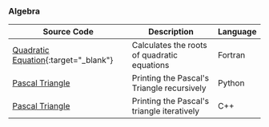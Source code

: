 ### Algebra
| Source Code | Description | Language |
| --- | --- | --- |    
|[Quadratic Equation](https://www.mycompiler.io/view/Ev1vvlhcZDD){:target="_blank"} |Calculates the roots of quadratic equations|Fortran|  
|[Pascal Triangle](https://www.mycompiler.io/view/CHwvFBXhFvG)|Printing the Pascal's Triangle recursively|Python|
|[Pascal Triangle](https://www.mycompiler.io/view/9uysMB2epBT)|Printing the Pascal's triangle iteratively|C++|

